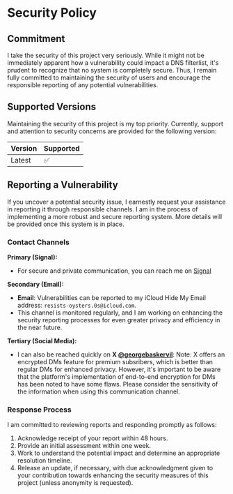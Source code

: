 # Security Policy

## Commitment

I take the security of this project very seriously.
While it might not be immediately apparent how a vulnerability could impact a DNS filterlist, it's prudent to recognize that no system is completely secure.
Thus, I remain fully committed to maintaining the security of users and encourage the responsible reporting of any potential vulnerabilities.

## Supported Versions

Maintaining the security of this project is my top priority. Currently, support and attention to security concerns are provided for the following version:

| Version | Supported          |
| ------- | ------------------ |
| Latest  | :white_check_mark: |

## Reporting a Vulnerability

If you uncover a potential security issue, I earnestly request your assistance in reporting it through responsible channels.
I am in the process of implementing a more robust and secure reporting system. More details will be provided once this system is in place.

### Contact Channels

**Primary (Signal):**

- For secure and private communication, you can reach me on [Signal](https://signal.me/#eu/Ui1-KTmlgnCbNj491iq3HSOJtrkY1aVHm4n0v97dvkGDbCqWsExOu66Fzg7-7iC9)

**Secondary (Email):**

- **Email**: Vulnerabilities can be reported to my iCloud Hide My Email address: `resists-oysters.0s@icloud.com`.
- This channel is monitored regularly, and I am working on enhancing the security reporting processes for even greater privacy and efficiency in the near future.

**Tertiary (Social Media):**

- I can also be reached quickly on **X [@georgebaskervil](https://x.com/georgebaskervil)**:
Note: X offers an encrypted DMs feature for premium subsribers, which is better than regular DMs for enhanced privacy.
However, it's important to be aware that the platform's implementation of end-to-end encryption for DMs has been noted to have some flaws.
Please consider the sensitivity of the information when using this communication channel.

### Response Process

I am committed to reviewing reports and responding promptly as follows:

1. Acknowledge receipt of your report within 48 hours.
2. Provide an initial assessment within one week.
3. Work to understand the potential impact and determine an appropriate resolution timeline.
4. Release an update, if necessary, with due acknowledgment given to your contribution towards enhancing the security measures of this project (unless anonymity is requested).
